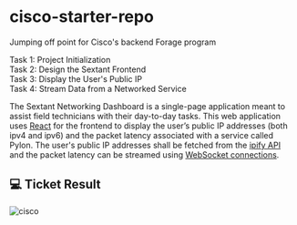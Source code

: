 # cisco-starter-repo
Jumping off point for Cisco's backend Forage program

Task 1: Project Initialization <br />
Task 2: Design the Sextant Frontend <br />
Task 3: Display the User's Public IP <br />
Task 4: Stream Data from a Networked Service

The Sextant Networking Dashboard is a single-page application meant to assist field technicians with their day-to-day tasks. This web application uses [React](https://github.com/facebook/create-react-app) for the frontend to display the user’s public IP addresses (both ipv4 and ipv6) and the packet latency associated with a service called Pylon. The user's public IP addresses shall be fetched from the [ipify API](https://www.ipify.org/) and the packet latency can be streamed using [WebSocket connections](https://www.npmjs.com/package/websocket).

## :computer: Ticket Result
![cisco](https://user-images.githubusercontent.com/95735163/180918100-4a16e62f-976d-40b5-83f2-275a1f311f12.png)
